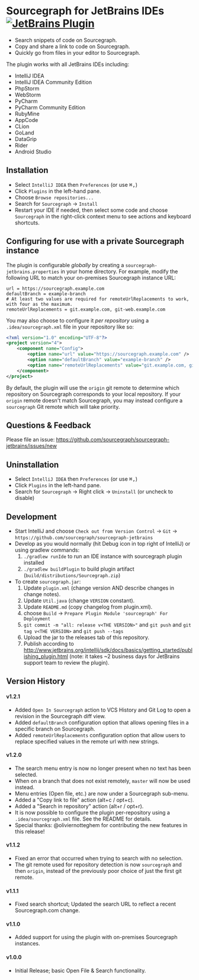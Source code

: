 # Sourcegraph for JetBrains IDEs [![JetBrains Plugin](https://img.shields.io/badge/JetBrains-Sourcegraph-green.svg)](https://plugins.jetbrains.com/plugin/9682-sourcegraph)

- Search snippets of code on Sourcegraph.
- Copy and share a link to code on Sourcegraph.
- Quickly go from files in your editor to Sourcegraph.

The plugin works with all JetBrains IDEs including:

- IntelliJ IDEA
- IntelliJ IDEA Community Edition
- PhpStorm
- WebStorm
- PyCharm
- PyCharm Community Edition
- RubyMine
- AppCode
- CLion
- GoLand
- DataGrip
- Rider
- Android Studio

## Installation

- Select `IntelliJ IDEA` then `Preferences` (or use <kbd>⌘,</kbd>)
- Click `Plugins` in the left-hand pane.
- Choose `Browse repositories...`
- Search for `Sourcegraph` -> `Install`
- Restart your IDE if needed, then select some code and choose `Sourcegraph` in the right-click context menu to see actions and keyboard shortcuts.

## Configuring for use with a private Sourcegraph instance

The plugin is configurable _globally_ by creating a `sourcegraph-jetbrains.properties` in your home directory. For example, modify the following URL to match your on-premises Sourcegraph instance URL:

```
url = https://sourcegraph.example.com
defaultBranch = example-branch
# At least two values are required for remoteUrlReplacements to work, with four as the maximum.
remoteUrlReplacements = git.example.com, git-web.example.com
```

You may also choose to configure it _per repository_ using a `.idea/sourcegraph.xml` file in your repository like so:

```xml
<?xml version="1.0" encoding="UTF-8"?>
<project version="4">
    <component name="Config">
        <option name="url" value="https://sourcegraph.example.com" />
        <option name="defaultBranch" value="example-branch" />
        <option name="remoteUrlReplacements" value="git.example.com, git-web.example.com" />
    </component>
</project>
```

By default, the plugin will use the `origin` git remote to determine which repository on Sourcegraph corresponds to your local repository. If your `origin` remote doesn't match Sourcegraph, you may instead configure a `sourcegraph` Git remote which will take priority.

## Questions & Feedback

Please file an issue: https://github.com/sourcegraph/sourcegraph-jetbrains/issues/new

## Uninstallation

- Select `IntelliJ IDEA` then `Preferences` (or use <kbd>⌘,</kbd>)
- Click `Plugins` in the left-hand pane.
- Search for `Sourcegraph` -> Right click -> `Uninstall` (or uncheck to disable)

## Development

- Start IntelliJ and choose `Check out from Version Control` -> `Git` -> `https://github.com/sourcegraph/sourcegraph-jetbrains`
- Develop as you would normally (hit Debug icon in top right of IntelliJ) or using gradlew commands:
  1. `./gradlew runIde` to run an IDE instance with sourcegraph plugin installed
  2. `./gradlew buildPlugin` to build plugin artifact (`build/distributions/Sourcegraph.zip`)
- To create `sourcegraph.jar`:
  1. Update `plugin.xml` (change version AND describe changes in change notes).
  2. Update `Util.java` (change `VERSION` constant).
  3. Update `README.md` (copy changelog from plugin.xml).
  4. choose `Build` -> `Prepare Plugin Module 'sourcegraph' For Deployment`
  5. `git commit -m "all: release v<THE VERSION>"` and `git push` and `git tag v<THE VERSION>` and `git push --tags`
  6. Upload the jar to the releases tab of this repository.
  7. Publish according to http://www.jetbrains.org/intellij/sdk/docs/basics/getting_started/publishing_plugin.html (note: it takes ~2 business days for JetBrains support team to review the plugin).

## Version History

#### v1.2.1
- Added `Open In Sourcegraph` action to VCS History and Git Log to open a revision in the Sourcegraph diff view.
- Added `defaultBranch` configuration option that allows opening files in a specific branch on Sourcegraph.
- Added `remoteUrlReplacements` configuration option that allow users to replace specified values in the remote url with new strings.

#### v1.2.0

- The search menu entry is now no longer present when no text has been selected.
- When on a branch that does not exist remotely, `master` will now be used instead.
- Menu entries (Open file, etc.) are now under a Sourcegraph sub-menu.
- Added a "Copy link to file" action (alt+c / opt+c).
- Added a "Search in repository" action (alt+r / opt+r).
- It is now possible to configure the plugin per-repository using a `.idea/sourcegraph.xml` file. See the README for details.
- Special thanks: @oliviernotteghem for contributing the new features in this release!

#### v1.1.2

- Fixed an error that occurred when trying to search with no selection.
- The git remote used for repository detection is now `sourcegraph` and then `origin`, instead of the previously poor choice of just the first git remote.

#### v1.1.1

- Fixed search shortcut; Updated the search URL to reflect a recent Sourcegraph.com change.

#### v1.1.0

- Added support for using the plugin with on-premises Sourcegraph instances.

#### v1.0.0

- Initial Release; basic Open File & Search functionality.
